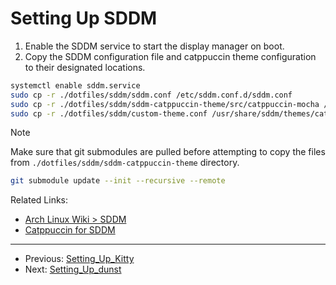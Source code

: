 # Setting Up SDDM

1. Enable the SDDM service to start the display manager on boot.
2. Copy the SDDM configuration file and catppuccin theme configuration to their designated locations.

```bash
systemctl enable sddm.service
sudo cp -r ./dotfiles/sddm/sddm.conf /etc/sddm.conf.d/sddm.conf
sudo cp -r ./dotfiles/sddm/sddm-catppuccin-theme/src/catppuccin-mocha /usr/share/sddm/themes/catppuccin-mocha
sudo cp -r ./dotfiles/sddm/custom-theme.conf /usr/share/sddm/themes/catppuccin-mocha/theme.conf
```

> [!NOTE]
> 
> Make sure that git submodules are pulled before attempting to copy the files from `./dotfiles/sddm/sddm-catppuccin-theme` directory.
>
> ```bash
> git submodule update --init --recursive --remote
> ```

Related Links:

- [Arch Linux Wiki > SDDM](https://wiki.archlinux.org/title/SDDM)
- [Catppuccin for SDDM](https://github.com/catppuccin/sddm)

---

- Previous: [Setting_Up_Kitty](Setting_Up_Kitty.md)
- Next: [Setting_Up_dunst](Setting_Up_dunst.md)
